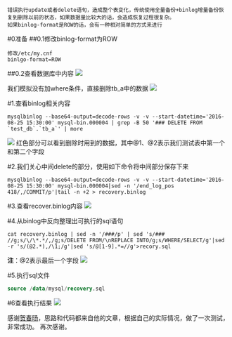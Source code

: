 ```
错误执行update或者delete语句，造成整个表变化，传统使用全量备份+binlog增量备份恢复到删除以前的状态，如果数据量比较大的话，会造成恢复过程很复杂。
如果binlog-format是ROW的话，会有一种相对简单的方式来进行
```

#0准备
##0.1修改binlog-format为ROW
```
修改/etc/my.cnf
binlgo-format=ROW
```

##0.2查看数据库中内容
![](index_files/01108804-c4ba-4b24-89f2-66a5b88abbe5.png)

我们模拟没有加where条件，直接删除tb_a中的数据
![](index_files/2402d246-992b-4c86-8bb5-d74f6d36f264.png)

#1.查看binlog相关内容
```shell
mysqlbinlog --base64-output=decode-rows -v -v --start-datetime='2016-08-25 15:30:00' mysql-bin.000004 | grep -B 50 '### DELETE FROM `test_db`.`tb_a`' | more
```
![](index_files/443248a7-6b5e-48b9-9762-4797b4a2f87e.png)
红色部分可以看到删除时用到的数据，其中@1、@2表示我们测试表中第一个和第二个字段

#2.我们关心中间delete的部分，使用如下命令将中间部分保存下来
```shell
mysqlbinlog --base64-output=decode-rows -v -v --start-datetime='2016-08-25 15:30:00' mysql-bin.000004|sed -n '/end_log_pos 418/,/COMMIT/p'|tail -n +2 > recovery.binlog
```
#3.查看recover.binlog内容
![](index_files/1e4875b6-dff4-43a9-9666-ce919a711fdd.png)

#4.从binlog中反向整理出可执行的sql语句
```shell
cat recovery.binlog | sed -n '/###/p' | sed 's/### //g;s/\/\*.*/,/g;s/DELETE FROM/\nREPLACE INTO/g;s/WHERE/SELECT/g'|sed -r 's/(@2.*),/\1;/g'|sed 's/@[1-9].*=//g'>recory.sql
```
**注**：@2表示最后一个字段
![](index_files/d73bee83-d52d-46d2-b161-63b83685d5e0.png)

#5.执行sql文件
```sql
source /data/mysql/recovery.sql
```

#6查看执行结果
![](index_files/f1b54d38-e2fc-4206-9d42-4c46284e730c.png)

感谢[贺春旸](http://chuansong.me/n/352489851451 "贺春旸")，思路和代码都来自他的文章，根据自己的实际情况，做了一次测试，非常成功。
再次感谢。
